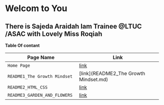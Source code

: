   # Welcom to You 
  
  ## There is Sajeda Araidah Iam Trainee @LTUC /ASAC with Lovely Miss  Roqiah     


**Table Of contant**

|  Page Name | Link |
| --- | --- |
| `Home Page` | [link](https://github.com/Sajeda-Araidah/reading-notes) |
|`README1_The Growth Mindset `|[link](README2_The Growth Mindset.md)|
| `README2_HTML_CSS` | [link](README3_HTML_CSS.md)   |
|`README3_GARDEN_AND_FLOWERS`|[link](Webindex.html)|













